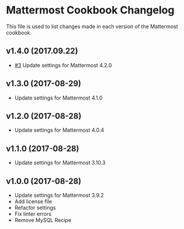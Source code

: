 # Mattermost Cookbook Changelog

This file is used to list changes made in each version of the Mattermost cookbook.

## v1.4.0 (2017.09.22)

- [#3](https://github.com/ist-dsi/mattermost-cookbook/issues/3) Update settings for Mattermost 4.2.0

## v1.3.0 (2017-08-29)

- Update settings for Mattermost 4.1.0

## v1.2.0 (2017-08-28)

- Update settings for Mattermost 4.0.4

## v1.1.0 (2017-08-28)

- Update settings for Mattermost 3.10.3

## v1.0.0 (2017-08-28)

- Update settings for Mattermost 3.9.2
- Add license file
- Refactor settings
- Fix linter errors
- Remove MySQL Recipe
